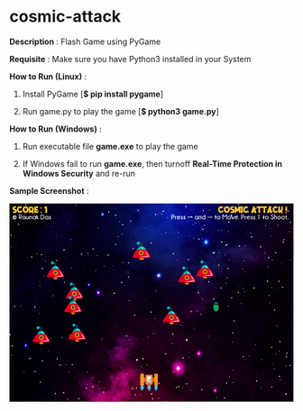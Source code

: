 
# cosmic-attack

**Description** : Flash Game using PyGame

**Requisite** : Make sure you have Python3 installed in your System

**How to Run (Linux)** :

1. Install PyGame [**$ pip install pygame**]

2. Run game.py to play the game [**$ python3 game.py**]

**How to Run (Windows)** :

1. Run executable file **game.exe** to play the game 

2. If Windows fail to run **game.exe**, then turnoff **Real-Time Protection in Windows Security** and re-run

**Sample Screenshot** :

![](screenshot.png)
